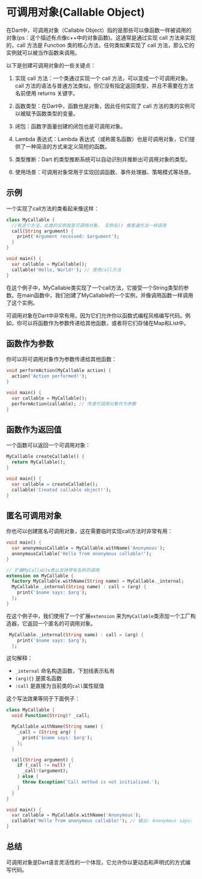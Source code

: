 # 可调用对象(Callable Object)

在Dart中，可调用对象（Callable Object）指的是那些可以像函数一样被调用的对象(ps：这个描述有点像c++中的对象函数)。这通常是通过实现 call 方法来实现的，call 方法是 Function 类的核心方法，任何类如果实现了 call 方法，那么它的实例就可以被当作函数来调用。

以下是创建可调用对象的一些关键点：

1. 实现 call 方法：一个类通过实现一个 call 方法，可以变成一个可调用对象。call 方法的语法与普通方法类似，但它没有指定返回类型，并且不需要在方法名前使用 returns 关键字。

2. 函数类型：在Dart中，函数也是对象，因此任何实现了 call 方法的类的实例可以被赋予函数类型的变量。

3. 闭包：函数字面量创建的闭包也是可调用对象。

4. Lambda 表达式：Lambda 表达式（或称匿名函数）也是可调用对象，它们提供了一种简洁的方式来定义简短的函数。

5. 类型推断：Dart 的类型推断系统可以自动识别并推断出可调用对象的类型。

6. 使用场景：可调用对象常用于实现回调函数、事件处理器、策略模式等场景。

## 示例

一个实现了call方法的类看起来像这样：

```dart
class MyCallable {
  //有这个方法，此类的实例就是可调用对象。 实例名() 像普通方法一样调用
  call(String argument) {
    print('Argument received: $argument');
  }
}

void main() {
  var callable = MyCallable();
  callable('Hello, World!'); // 使用call方法
}
```

在这个例子中，MyCallable类实现了一个call方法，它接受一个String类型的参数。在main函数中，我们创建了MyCallable的一个实例，并像调用函数一样调用了这个实例。

可调用对象在Dart中非常有用，因为它们允许你以函数式编程风格编写代码。例如，你可以将函数作为参数传递给其他函数，或者将它们存储在Map和List中。

## 函数作为参数

你可以将可调用对象作为参数传递给其他函数：

```dart
void performAction(MyCallable action) {
  action('Action performed!');
}

void main() {
  var callable = MyCallable();
  performAction(callable); // 传递可调用对象作为参数
}
```

## 函数作为返回值

一个函数可以返回一个可调用对象：

```dart
MyCallable createCallable() {
  return MyCallable();
}

void main() {
  var callable = createCallable();
  callable('Created callable object!');
}
```

## 匿名可调用对象

你也可以创建匿名可调用对象，这在需要临时实现call方法时非常有用：

```dart
void main() {
  var anonymousCallable = MyCallable.withName('Anonymous');
  anonymousCallable('Hello from anonymous callable!');
}

// 扩展MyCallable类以支持带有名称的调用
extension on MyCallable {
  factory MyCallable.withName(String name) = MyCallable._internal;
  MyCallable._internal(String name) : call = (arg) {
    print('$name says: $arg');
  };
}
```

在这个例子中，我们使用了一个扩展`extension` 来为`MyCallable`类添加一个工厂构造器，它返回一个匿名的可调用对象。

```dart
 MyCallable._internal(String name) : call = (arg) {
    print('$name says: $arg');
  };
```

这句解释：

* `_internal` 命名构造函数，下划线表示私有
* `(arg){}` 是匿名函数
* `:call` 是直接为当前类的`call`属性赋值

这个写法效果等同于下面例子：

```dart
class MyCallable {
  void Function(String)? _call;

  MyCallable.withName(String name) {
    _call = (String arg) {
      print('$name says: $arg');
    };
  }

  call(String argument) {
    if (_call != null) {
      _call!(argument);
    } else {
      throw Exception('Call method is not initialized.');
    }
  }
}

void main() {
  var callable = MyCallable.withName('Anonymous');
  callable('Hello from anonymous callable!'); // 输出: Anonymous says: Hello from anonymous callable!
}
```

## 总结

可调用对象是Dart语言灵活性的一个体现，它允许你以更动态和声明式的方式编写代码。
